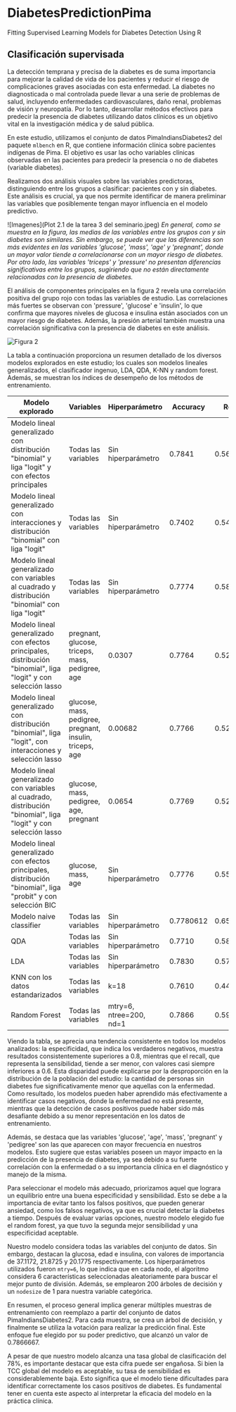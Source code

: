 
# DiabetesPredictionPima
Fitting Supervised Learning Models for Diabetes Detection Using R

## Clasificación supervisada

La detección temprana y precisa de la diabetes es de suma importancia para mejorar la calidad de vida de los pacientes y reducir el riesgo de complicaciones graves asociadas con esta enfermedad. La diabetes no diagnosticada o mal controlada puede llevar a una serie de problemas de salud, incluyendo enfermedades cardiovasculares, daño renal, problemas de visión y neuropatía. Por lo tanto, desarrollar métodos efectivos para predecir la presencia de diabetes utilizando datos clínicos es un objetivo vital en la investigación médica y de salud pública.

En este estudio, utilizamos el conjunto de datos PimaIndiansDiabetes2 del paquete `mlbench` en R, que contiene información clínica sobre pacientes indígenas de Pima. El objetivo es usar las ocho variables clínicas observadas en las pacientes para predecir la presencia o no de diabetes (variable diabetes).

Realizamos dos análisis visuales sobre las variables predictoras, distinguiendo entre los grupos a clasificar: pacientes con y sin diabetes. Este análisis es crucial, ya que nos permite identificar de manera preliminar las variables que posiblemente tengan mayor influencia en el modelo predictivo.

![Imagenes](Plot 2.1 de la tarea 3 del seminario.jpeg)
*En general, como se muestra en la figura, las medias de las variables entre los grupos con y sin diabetes son similares. Sin embargo, se puede ver que las diferencias son más evidentes en las variables 'glucose', 'mass', 'age' y 'pregnant', donde un mayor valor tiende a correlacionarse con un mayor riesgo de diabetes. Por otro lado, las variables 'triceps' y 'pressure' no presentan diferencias significativas entre los grupos, sugiriendo que no están directamente relacionadas con la presencia de diabetes.*

El análisis de componentes principales en la figura 2 revela una correlación positiva del grupo rojo con todas las variables de estudio. Las correlaciones más fuertes se observan con 'pressure', 'glucose' e 'insulin', lo que confirma que mayores niveles de glucosa e insulina están asociados con un mayor riesgo de diabetes. Además, la presión arterial también muestra una correlación significativa con la presencia de diabetes en este análisis.

![Figura 2](Biplot%20ejer.%202.2%20de%20T.%203%20del%20seminario.jpeg)

La tabla a continuación proporciona un resumen detallado de los diversos modelos explorados en este estudio; los cuales son modelos lineales generalizados, el clasificador ingenuo, LDA, QDA, K-NN y random forest. Además, se muestran los índices de desempeño de los métodos de entrenamiento.

| Modelo explorado | Variables | Hiperparámetro | Accuracy | Recall | Specificity |
|------------------|-----------|----------------|----------|--------|-------------|
| Modelo lineal generalizado con distribución "binomial" y liga "logit" y con efectos principales | Todas las variables | Sin hiperparámetro | 0.7841 | 0.5676 | 0.8923 |
| Modelo lineal generalizado con interacciones y distribución "binomial" con liga "logit" | Todas las variables | Sin hiperparámetro | 0.7402 | 0.5438 | 0.8384 |
| Modelo lineal generalizado con variables al cuadrado y distribución "binomial" con liga "logit" | Todas las variables | Sin hiperparámetro | 0.7774 | 0.5869 | 0.8726 |
| Modelo lineal generalizado con efectos principales, distribución "binomial", liga "logit" y con selección lasso | pregnant, glucose, triceps, mass, pedigree, age | 0.0307 | 0.7764 | 0.52 | 0.9046 |
| Modelo lineal generalizado con distribución "binomial", liga "logit", con interacciones y selección lasso | glucose, mass, pedigree, pregnant, insulin, triceps, age | 0.00682 | 0.7766 | 0.5238 | 0.9030 |
| Modelo lineal generalizado con variables al cuadrado, distribución "binomial", liga "logit" y con selección lasso | glucose, mass, pedigree, age, pregnant | 0.0654 | 0.7769 | 0.5276 | 0.9015 |
| Modelo lineal generalizado con efectos principales, distribución "binomial", liga "probit" y con selección BIC | glucose, mass, age | Sin hiperparámetro | 0.7776 | 0.5561 | 0.8884 |
| Modelo naive classifier | Todas las variables | Sin hiperparámetro | 0.7780612 | 0.6538462 | 0.8396947 |
| QDA | Todas las variables | Sin hiperparámetro | 0.7710 | 0.5892 | 0.8619 |
| LDA | Todas las variables | Sin hiperparámetro | 0.7830 | 0.5707 | 0.8892 |
| KNN con los datos estandarizados | Todas las variables | k=18 | 0.7610 | 0.4461 | 0.9184 |
| Random Forest | Todas las variables | mtry=6, ntree=200, nd=1 | 0.7866 | 0.5976 | 0.8811 |

Viendo la tabla, se aprecia una tendencia consistente en todos los modelos analizados: la especificidad, que indica los verdaderos negativos, muestra resultados consistentemente superiores a 0.8, mientras que el recall, que representa la sensibilidad, tiende a ser menor, con valores casi siempre inferiores a 0.6. Esta disparidad puede explicarse por la desproporción en la distribución de la población del estudio: la cantidad de personas sin diabetes fue significativamente menor que aquellas con la enfermedad. Como resultado, los modelos pueden haber aprendido más efectivamente a identificar casos negativos, donde la enfermedad no está presente, mientras que la detección de casos positivos puede haber sido más desafiante debido a su menor representación en los datos de entrenamiento.

Además, se destaca que las variables 'glucose', 'age', 'mass', 'pregnant' y 'pedigree' son las que aparecen con mayor frecuencia en nuestros modelos. Esto sugiere que estas variables poseen un mayor impacto en la predicción de la presencia de diabetes, ya sea debido a su fuerte correlación con la enfermedad o a su importancia clínica en el diagnóstico y manejo de la misma.

Para seleccionar el modelo más adecuado, priorizamos aquel que lograra un equilibrio entre una buena especificidad y sensibilidad. Esto se debe a la importancia de evitar tanto los falsos positivos, que pueden generar ansiedad, como los falsos negativos, ya que es crucial detectar la diabetes a tiempo. Después de evaluar varias opciones, nuestro modelo elegido fue el random forest, ya que tuvo la segunda mejor sensibilidad y una especificidad aceptable.

Nuestro modelo considera todas las variables del conjunto de datos. Sin embargo, destacan la glucosa, edad e insulina, con valores de importancia de 37.1172, 21.8725 y 20.1775 respectivamente. Los hiperparámetros utilizados fueron `mtry=6`, lo que indica que en cada nodo, el algoritmo considera 6 características seleccionadas aleatoriamente para buscar el mejor punto de división. Además, se emplearon 200 árboles de decisión y un `nodesize` de 1 para nuestra variable categórica.

En resumen, el proceso general implica generar múltiples muestras de entrenamiento con reemplazo a partir del conjunto de datos PimaIndiansDiabetes2. Para cada muestra, se crea un árbol de decisión, y finalmente se utiliza la votación para realizar la predicción final. Este enfoque fue elegido por su poder predictivo, que alcanzó un valor de 0.7866667.

A pesar de que nuestro modelo alcanza una tasa global de clasificación del 78%, es importante destacar que esta cifra puede ser engañosa. Si bien la TCC global del modelo es aceptable, su tasa de sensibilidad es considerablemente baja. Esto significa que el modelo tiene dificultades para identificar correctamente los casos positivos de diabetes. Es fundamental tener en cuenta este aspecto al interpretar la eficacia del modelo en la práctica clínica.
